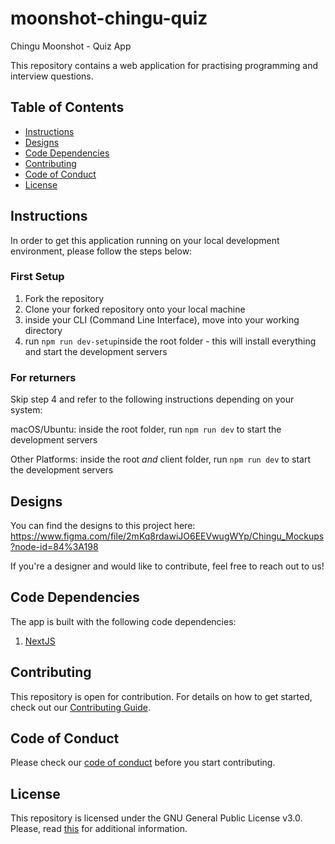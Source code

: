 # moonshot-chingu-quiz

Chingu Moonshot - Quiz App

This repository contains a web application for practising programming and interview questions.

## Table of Contents

* [Instructions](#instructions)
* [Designs](#designs)
* [Code Dependencies](#code-dependencies)
* [Contributing](#contributing)
* [Code of Conduct](#code-of-conduct)
* [License](#license)

## Instructions

In order to get this application running on your local development environment, please follow the steps below:

### First Setup
1. Fork the repository
2. Clone your forked repository onto your local machine
3. inside your CLI (Command Line Interface), move into your working directory
4. run `npm run dev-setup`inside the root folder - this will install everything and start the development servers

### For returners
Skip step 4 and refer to the following instructions depending on your system:

macOS/Ubuntu:
inside the root folder, run `npm run dev` to start the development servers

Other Platforms:
inside the root *and* client folder, run `npm run dev` to start the development servers


## Designs

You can find the designs to this project here: https://www.figma.com/file/2mKq8rdawiJO6EEVwugWYp/Chingu_Mockups?node-id=84%3A198

If you're a designer and would like to contribute, feel free to reach out to us!

## Code Dependencies

The app is built with the following code dependencies:

1. [NextJS](https://github.com/vercel/next.js)

## Contributing
This repository is open for contribution. For details on how to get started, check out our [Contributing Guide](/CONTRIBUTING.md).

## Code of Conduct
Please check our [code of conduct](/CODE_OF_CONDUCT.md) before you start contributing.

## License
This repository is licensed under the GNU General Public License v3.0.
Please, read [this](/LICENSE.md) for additional information.
